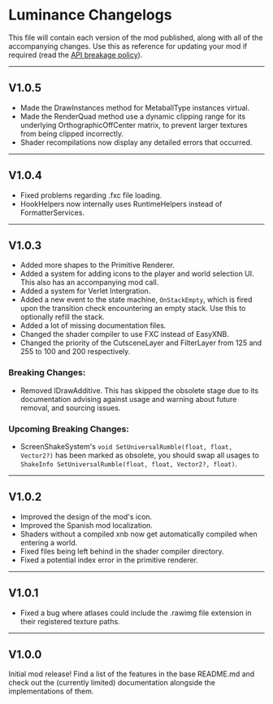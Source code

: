 # Luminance Changelogs
This file will contain each version of the mod published, along with all of the accompanying changes. Use this as reference for updating your mod if required (read the [API breakage policy](https://github.com/DominicKarma/Luminance/blob/main/README.md#api-breakage-policy)).

---

## V1.0.5
- Made the DrawInstances method for MetaballType instances virtual.
- Made the RenderQuad method use a dynamic clipping range for its underlying OrthographicOffCenter matrix, to prevent larger textures from being clipped incorrectly.
- Shader recompilations now display any detailed errors that occurred.

---

## V1.0.4
- Fixed problems regarding .fxc file loading.
- HookHelpers now internally uses RuntimeHelpers instead of FormatterServices.

---

## V1.0.3
- Added more shapes to the Primitive Renderer.
- Added a system for adding icons to the player and world selection UI. This also has an accompanying mod call.
- Added a system for Verlet Intergration.
- Added a new event to the state machine, ``OnStackEmpty``, which is fired upon the transition check encountering an empty stack. Use this to optionally refill the stack.
- Added a lot of missing documentation files.
- Changed the shader compiler to use FXC instead of EasyXNB.
- Changed the priority of the CutsceneLayer and FilterLayer from 125 and 255 to 100 and 200 respectively.

### Breaking Changes:
- Removed IDrawAdditive. This has skipped the obsolete stage due to its documentation advising against usage and warning about future removal, and sourcing issues.

### Upcoming Breaking Changes:
- ScreenShakeSystem's ``void SetUniversalRumble(float, float, Vector2?)`` has been marked as obsolete, you should swap all usages to ``ShakeInfo SetUniversalRumble(float, float, Vector2?, float)``.

---

## V1.0.2
- Improved the design of the mod's icon.
- Improved the Spanish mod localization.
- Shaders without a compiled xnb now get automatically compiled when entering a world.
- Fixed files being left behind in the shader compiler directory.
- Fixed a potential index error in the primitive renderer.

---

## V1.0.1
- Fixed a bug where atlases could include the .rawimg file extension in their registered texture paths.

---

## V1.0.0
Initial mod release! Find a list of the features in the base README.md and check out the (currently limited) documentation alongside the implementations of them.
